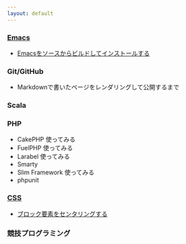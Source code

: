 ```yaml
---
layout: default
---
```


### [Emacs](emacs)

* [Emacsをソースからビルドしてインストールする](emacs/build.html)

### Git/GitHub

* Markdownで書いたページをレンダリングして公開するまで

### Scala

### PHP

* CakePHP 使ってみる
* FuelPHP 使ってみる
* Larabel 使ってみる
* Smarty
* Slim Framework 使ってみる
* phpunit

### [CSS](css)

* [ブロック要素をセンタリングする](css/block_center.html)

### 競技プログラミング
